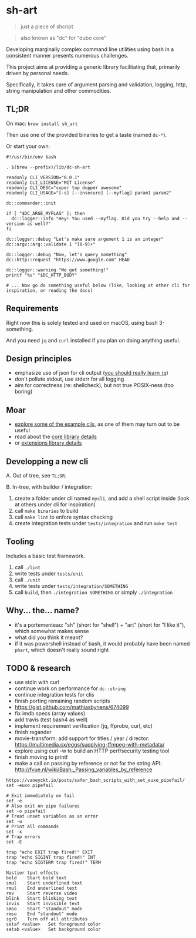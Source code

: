 # sh-art

> just a piece of shcript

> also known as "dc" for "dubo core"

Developing marginally complex command line utilities using bash in a consistent manner presents numerous challenges.

This project aims at providing a generic library facilitating that, primarily driven by personal needs.

Specifically, it takes care of argument parsing and validation, logging, http, string manipulation
and other commodities.

## TL;DR

On mac: `brew install sh_art`

Then use one of the provided binaries to get a taste (named `dc-*`).

Or start your own:

```
#!/usr/bin/env bash

. $(brew --prefix)/lib/dc-sh-art

readonly CLI_VERSION="0.0.1"
readonly CLI_LICENSE="MIT License"
readonly CLI_DESC="super top dupper awesome"
readonly CLI_USAGE="[-s] [--insecure] [--myflag] param1 param2"

dc::commander::init

if [ "$DC_ARGE_MYFLAG" ]; then
  dc::logger::info "Hey! You used --myflag. Did you try --help and --version as well?"
fi

dc::logger::debug "Let's make sure argument 1 is an integer"
dc::argv::arg::validate 1 "[0-9]+"

dc::logger::debug "Now, let's query something"
dc::http::request "https://www.google.com" HEAD

dc::logger::warning "We got something!"
printf "%s" "$DC_HTTP_BODY"

# ... Now go do something useful below (like, looking at other cli for inspiration, or reading the docs)
```

## Requirements

Right now this is solely tested and used on macOS, using bash 3-something.

And you need `jq` and `curl` installed if you plan on doing anything useful.

## Design principles

 * emphasize use of json for cli output ([you should really learn `jq`](https://stedolan.github.io/jq/manual/))
 * don't pollute stdout, use stderr for all logging
 * aim for correctness (re: shellcheck), but not true POSIX-ness (too boring)

## Moar

 * [explore some of the example clis](source/cli/README.md), as one of them may turn out to be useful
 * read about the [core library details](source/core/README.md)
 * or [extensions library details](source/extensions/README.md)
 
## Developping a new cli

A. Out of tree, see `TL;DR`.

B. In-tree, with builder / integration:

1. create a folder under cli named `mycli`, and add a shell script inside (look at others under cli for inspiration)
2. call `make binaries` to build
3. call `make lint` to enfore syntax checking
3. create integration tests under `tests/integration` and run `make test`

## Tooling

Includes a basic test framework.

1. call `./lint`
1. write tests under `tests/unit`
1. call `./unit`
1. write tests under `tests/integration/SOMETHING`
1. call `build`, then `./integration SOMETHING` or simply `./integration`

## Why... the... name?

 * it's a portementeau: "sh" (short for "shell") + "art" (short for "I like it"), which somewhat makes sense
 * what did you think it meant?
 * if it was powershell instead of bash, it would probably have been named `phart`, which doesn't really sound right

## TODO & research

 * use stdin with curl
 * continue work on performance for `dc::string`
 * continue integration tests for clis
 * finish porting remaining random scripts
 * https://gist.github.com/mathiasbynens/674099
 * fix imdb specs (array values)
 * add travis (test bash4 as well)
 * implement requirement verification (jq, ffprobe, curl, etc)
 * finish regander
 * movie-transform: add support for titles / year / director: https://multimedia.cx/eggs/supplying-ffmpeg-with-metadata/
 * explore using curl -w to build an HTTP perf/security testing tool
 * finish moving to printf
 * make a call on passing by reference or not for the string API: http://fvue.nl/wiki/Bash:_Passing_variables_by_reference

```
https://vaneyckt.io/posts/safer_bash_scripts_with_set_euxo_pipefail/
set -euxo pipefail

# Exit immediately on fail
set -e
# Also exit on pipe failures
set -o pipefail
# Treat unset variables as an error
set -u
# Print all commands
set -x
# Trap errors
set -E

trap "echo EXIT trap fired!" EXIT
trap "echo SIGINT trap fired!" INT
trap "echo SIGTERM trap fired!" TERM
```

```
Nastier tput effects
bold 	Start bold text
smul 	Start underlined text
rmul 	End underlined text
rev 	Start reverse video
blink 	Start blinking text
invis 	Start invisible text
smso 	Start "standout" mode
rmso 	End "standout" mode
sgr0 	Turn off all attributes
setaf <value> 	Set foreground color
setab <value> 	Set background color
```

